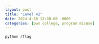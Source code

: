 ```yaml
---
layout: post
title: "Level 42"
date: 2024-4-10 12:00:00 -0000
categories: [pwn college, program misuse]
---
```


```bash
python /flag
```